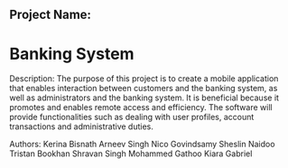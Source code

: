 ## Project Name: 
# Banking System

Description: 
The purpose of this project is to create a mobile application that enables interaction between customers and the banking system, as well as administrators and the banking system. It is beneficial because it promotes and enables remote access and efficiency. The software will provide functionalities such as dealing with user profiles, account transactions and administrative duties.

Authors:
Kerina Bisnath
Arneev Singh
Nico Govindsamy
Sheslin Naidoo
Tristan Bookhan
Shravan Singh
Mohammed Gathoo
Kiara Gabriel
